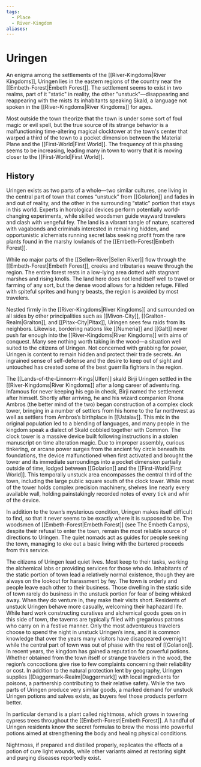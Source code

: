 ```yaml
---
tags:
  - Place
  - River-Kingdom
aliases:
---
```

# Uringen
An enigma among the settlements of the [[River-Kingdoms|River Kingdoms]], Uringen lies in the eastern regions of the country near the [[Embeth-Forest|Embeth Forest]]. The settlement seems to exist in two realms, part of it "static" in reality, the other "unstuck"—disappearing and reappearing with the mists its inhabitants speaking Skald, a language not spoken in the [[River-Kingdoms|River Kingdoms]] for ages.

Most outside the town theorize that the town is under some sort of foul magic or evil spell, but the true source of its strange behavior is a malfunctioning time-altering magical clocktower at the town's center that warped a third of the town to a pocket dimension between the Material Plane and the [[First-World|First World]]. The frequency of this phasing seems to be increasing, leading many in town to worry that it is moving closer to the [[First-World|First World]]. 
## History
Uringen exists as two parts of a whole—two similar cultures, one living in the central part of town that comes “unstuck” from [[Golarion]] and fades in and out of reality, and the other in the surrounding “static” portion that stays in this world. Experts in horological devices perform potentially world-changing experiments, while skilled woodsmen guide wayward travelers and clash with vengeful fey. The land is a vibrant tangle of nature, scattered with vagabonds and criminals interested in remaining hidden, and opportunistic alchemists running secret labs seeking profit from the rare plants found in the marshy lowlands of the [[Embeth-Forest|Embeth Forest]].

While no major parts of the [[Sellen-River|Sellen River]] flow through the [[Embeth-Forest|Embeth Forest]], creeks and tributaries weave through the region. The entire forest rests in a low-lying area dotted with stagnant marshes and rising knolls. The land here does not lend itself well to travel or farming of any sort, but the dense wood allows for a hidden refuge. Filled with spiteful sprites and hungry beasts, the region is avoided by most travelers.

Nestled firmly in the [[River-Kingdoms|River Kingdoms]] and surrounded on all sides by other principalities such as [[Mivon-City]], [[Gralton-Realm|Gralton]], and [[Pitax-City|Pitax]], Uringen sees few raids from its neighbors. Likewise, bordering nations like [[Numeria]] and [[Galt]] never push far enough into the [[River-Kingdoms|River Kingdoms]] with aims of conquest. Many see nothing worth taking in the wood—a situation well suited to the citizens of Uringen. Not concerned with grabbing for power, Uringen is content to remain hidden and protect their trade secrets. An ingrained sense of self-defense and the desire to keep out of sight and untouched has created some of the best guerrilla fighters in the region.

The [[Lands-of-the-Linnorm-Kings|Ulfen]] skald Birji Uringen settled in the [[River-Kingdoms|River Kingdoms]] after a long career of adventuring. Infamous for never keeping his ego in check, Birji named the settlement after himself. Shortly after arriving, he and his wizard companion Rhona Ambros (the better mind of the two) began construction of a complex clock tower, bringing in a number of settlers from his home to the far northwest as well as settlers from Ambros’s birthplace in [[Ustalav]]. This mix in the original population led to a blending of languages, and many people in the kingdom speak a dialect of Skald cobbled together with Common. The clock tower is a massive device built following instructions in a stolen manuscript on time alteration magic. Due to improper assembly, curious tinkering, or arcane power surges from the ancient fey circle beneath its foundations, the device malfunctioned when first activated and brought the tower and its immediate surroundings into a pocket dimension partially outside of time, lodged between [[Golarion]] and the [[First-World|First World]]. This temporally unstuck area encompasses the central third of the town, including the large public square south of the clock tower. While most of the tower holds complex precision machinery, shelves line nearly every available wall, holding painstakingly recorded notes of every tick and whir of the device.

In addition to the town’s mysterious condition, Uringen makes itself difficult to find, so that it never seems to be exactly where it is supposed to be. The woodsmen of [[Embeth-Forest|Embeth Forest]] (see The Embeth Camps), despite their refusal to enter the town, remain the most reliable source of directions to Uringen. The quiet nomads act as guides for people seeking the town, managing to eke out a basic living with the bartered proceeds from this service.

The citizens of Uringen lead quiet lives. Most keep to their tasks, working the alchemical labs or providing services for those who do. Inhabitants of the static portion of town lead a relatively normal existence, though they are always on the lookout for harassment by fey. The town is orderly and people leave each other to their business. Those dwelling in the static side of town rarely do business in the unstuck portion for fear of being whisked away. When they do venture in, they make their visits short. Residents of unstuck Uringen behave more casually, welcoming their haphazard life. While hard work constructing curatives and alchemical goods goes on in this side of town, the taverns are typically filled with gregarious patrons who carry on in a festive manner. Only the most adventurous travelers choose to spend the night in unstuck Uringen’s inns, and it is common knowledge that over the years many visitors have disappeared overnight while the central part of town was out of phase with the rest of [[Golarion]]. In recent years, the kingdom has gained a reputation for powerful potions. Whether obtained from the town itself or strange travelers in the wood, the region’s concoctions give rise to few complaints concerning their reliability or cost. In addition to the natural protection lent by geography, Uringen supplies [[Daggermark-Realm|Daggermark]] with local ingredients for poisons, a partnership contributing to their relative safety. While the two parts of Uringen produce very similar goods, a marked demand for unstuck Uringen potions and salves exists, as buyers feel those products perform better.

In particular demand is a plant called nightmoss, which grows in towering cypress trees throughout the [[Embeth-Forest|Embeth Forest]]. A handful of Uringen residents know the secret formulas to brew the moss into powerful potions aimed at strengthening the body and healing physical conditions.

Nightmoss, if prepared and distilled properly, replicates the effects of a potion of cure light wounds, while other variants aimed at restoring sight and purging diseases reportedly exist.